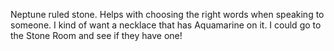 Neptune ruled stone. Helps with choosing the right words when speaking to someone. I kind of want a necklace that has Aquamarine on it. I could go to the  Stone Room and see if they have one!